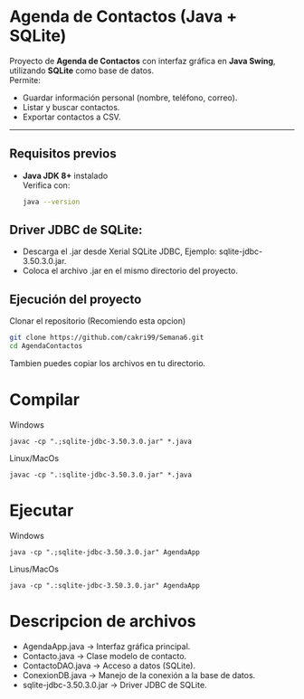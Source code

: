 # Agenda de Contactos (Java + SQLite)

Proyecto de **Agenda de Contactos** con interfaz gráfica en **Java Swing**, utilizando **SQLite** como base de datos.  
Permite:
- Guardar información personal (nombre, teléfono, correo).
- Listar y buscar contactos.
- Exportar contactos a CSV.

---

## Requisitos previos
- **Java JDK 8+** instalado  
  Verifica con:
  ```bash
  java --version

## Driver JDBC de SQLite:
- Descarga el .jar desde Xerial SQLite JDBC, Ejemplo: sqlite-jdbc-3.50.3.0.jar.
- Coloca el archivo .jar en el mismo directorio del proyecto.

## Ejecución del proyecto

Clonar el repositorio (Recomiendo esta opcion)
```bash
git clone https://github.com/cakri99/Semana6.git
cd AgendaContactos
```
Tambien puedes copiar los archivos en tu directorio.

# Compilar

Windows
```
javac -cp ".;sqlite-jdbc-3.50.3.0.jar" *.java
```

Linux/MacOs
```
javac -cp ".:sqlite-jdbc-3.50.3.0.jar" *.java
```

# Ejecutar

Windows
```
java -cp ".;sqlite-jdbc-3.50.3.0.jar" AgendaApp
```

Linus/MacOs
```
java -cp ".:sqlite-jdbc-3.50.3.0.jar" AgendaApp
```

# Descripcion de archivos
* AgendaApp.java → Interfaz gráfica principal.
* Contacto.java → Clase modelo de contacto.
* ContactoDAO.java → Acceso a datos (SQLite).
* ConexionDB.java → Manejo de la conexión a la base de datos.
* sqlite-jdbc-3.50.3.0.jar → Driver JDBC de SQLite.